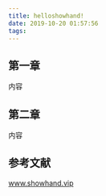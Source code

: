 ```yaml
---
title: helloshowhand!
date: 2019-10-20 01:57:56
tags:
---
```

## 第一章 
内容
## 第二章 
内容
## 参考文献
www.showhand.vip